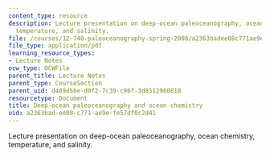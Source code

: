```yaml
---
content_type: resource
description: Lecture presentation on deep-ocean paleoceanography, ocean chemistry,
  temperature, and salinity.
file: /courses/12-740-paleoceanography-spring-2008/a2363badee08c771ae9efe57df0c2d41_lec09_2_slide.pdf
file_type: application/pdf
learning_resource_types:
- Lecture Notes
ocw_type: OCWFile
parent_title: Lecture Notes
parent_type: CourseSection
parent_uid: d409d56e-d0f2-7c39-c96f-3d8512960818
resourcetype: Document
title: Deep-ocean paleoceanography and ocean chemistry
uid: a2363bad-ee08-c771-ae9e-fe57df0c2d41
---
```

Lecture presentation on deep-ocean paleoceanography, ocean chemistry, temperature, and salinity.

